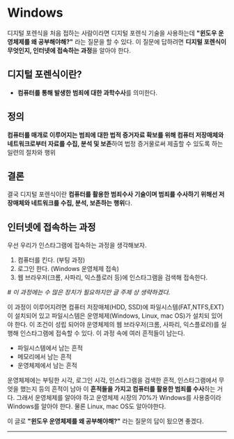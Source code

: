 # Windows

디지털 포렌식을 처음 접하는 사람이라면 디지털 포렌식 기술을 사용하는데 **"윈도우 운영체제를 왜 공부해야해?"** 라는 질문을 할 수 있다. 이 질문에 답하려면 **디지털 포렌식이 무엇인지, 인터넷에 접속하는 과정**을 알아야 한다.

## 디지털 포렌식이란?

- **컴퓨터를 통해 발생한 범죄에 대한 과학수사**를 의미한다.

## 정의

**컴퓨터를 매개로 이루어지는 범죄에 대한 법적 증거자료 확보를 위해 컴퓨터 저장매체와 네트워크로부터 자료를 수집, 분석 및 보존**하여 법정 증거물로써 제출할 수 있도록 하는 일련의 절차와 행위

## 결론

결국 디지털 포렌식이란 **컴퓨터를 활용한 범죄수사 기술이며 범죄를 수사하기 위해선 저장매체와 네트워크를 수집, 분석, 보존하는 행위**다.

## 인터넷에 접속하는 과정

우선 우리가 인스타그램에 접속하는 과정을 생각해보자.

1. 컴퓨터를 킨다. (부팅 과정)
2. 로그인 한다. (Windows 운영체제 접속)
3. 웹 브라우저(크롬, 사파리, 익스플로러 등)에 인스타그램을 검색해 접속한다.

_# 이 과정에는 수 많은 장치가 필요하지만 글 주제 상 생략하겠다._

이 과정이 이루어지려면 컴퓨터 저장매체(HDD, SSD)에 파일시스템(FAT,NTFS,EXT)이 설치되어 있고 파일시스템은 운영체제(Windows, Linux, mac OS)가 설치되 있어야 한다. 이 조건이 성립 되어야 운영체제의 웹 브라우저(크롬, 사파리, 익스플로러)를 실행해 인스타그램에 접속할 수 있다.
이 과정 속에 여러 흔적들이 남는다.

- 파일시스템에서 남는 흔적
- 메모리에서 남는 흔적
- 운영체제에서 남는 흔적

운영체제에는 부팅한 시각, 로그인 시각, 인스타그램을 검색한 흔적, 인스타그램에서 무엇을 했는지 등의 흔적이 남아 이 **흔적들을 가지고 컴퓨터를 활용한 범죄를 수사**하는 거다. 그래서 운영체제를 알아야 하고 운영체제 시장의 70%가 Windows를 사용중이라 Windows를 알아야 한다. 물론 Linux, mac OS도 알아야한다.

이 글로 **"윈도우 운영체제를 왜 공부해야해?"** 라는 질문의 답이 됬으면 좋겠다.

---
